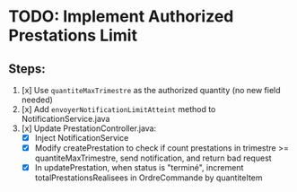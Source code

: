 # TODO: Implement Authorized Prestations Limit

## Steps:
1. [x] Use `quantiteMaxTrimestre` as the authorized quantity (no new field needed)
2. [x] Add `envoyerNotificationLimitAtteint` method to NotificationService.java
3. [x] Update PrestationController.java:
   - [x] Inject NotificationService
   - [x] Modify createPrestation to check if count prestations in trimestre >= quantiteMaxTrimestre, send notification, and return bad request
   - [x] In updatePrestation, when status is "terminé", increment totalPrestationsRealisees in OrdreCommande by quantiteItem

